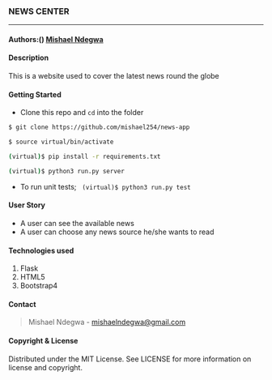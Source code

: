 ### **NEWS CENTER**

****
#### Authors:() [Mishael Ndegwa](https://github.com/mishael254)

#### **Description**
This is a website used to cover the latest news round the globe

#### Getting Started
- Clone this repo and ```cd``` into the folder
```sh 
$ git clone https://github.com/mishael254/news-app

$ source virtual/bin/activate

(virtual)$ pip install -r requirements.txt

(virtual)$ python3 run.py server
```
- To run unit tests; ``` (virtual)$ python3 run.py test```

#### **User Story**
- A user can see the available news
- A user can choose any news source he/she wants to read

#### **Technologies used**
1. Flask
2. HTML5
3. Bootstrap4

#### **Contact**

>Mishael Ndegwa - mishaelndegwa@gmail.com

#### **Copyright & License**
Distributed under the MIT License. See LICENSE for more information on license and copyright. 
